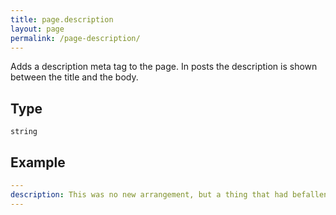 ```yaml
---
title: page.description
layout: page
permalink: /page-description/
---
```


Adds a description meta tag to the page. In posts the description is shown between the title and the body.

## Type

`string`

## Example

~~~ yaml
---
description: This was no new arrangement, but a thing that had befallen many scores of times. Where Utterson was liked, he was liked well.
---
~~~
